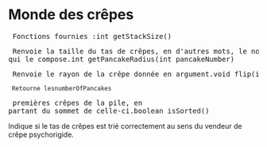 
# Monde des crêpes #
  
  

<pre> Fonctions fournies :int getStackSize()</pre>

<pre> Renvoie la taille du tas de crêpes, en d'autres mots, le nombre de crêpes
qui le compose.int getPancakeRadius(int pancakeNumber)</pre>

<pre> Renvoie le rayon de la crêpe donnée en argument.void flip(int numberOfPancakes)</pre>
` Retourne lesnumberOfPancakes` 
<pre> premières crêpes de la pile, en
partant du sommet de celle-ci.boolean isSorted()</pre>
Indique si le tas de crêpes est trié correctement au sens du vendeur de
crêpe psychorigide.

